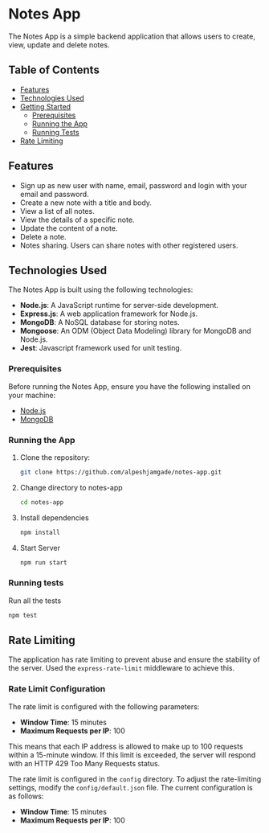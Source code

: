# Notes App

The Notes App is a simple backend application that allows users to create, view, update and delete notes.


## Table of Contents

- [Features](#features)
- [Technologies Used](#technologies-used)
- [Getting Started](#getting-started)
    - [Prerequisites](#prerequisites)
    - [Running the App](#running-the-app)
    - [Running Tests](#running-tests)
- [Rate Limiting](#rate-limiting)

## Features

- Sign up as new user with name, email, password and login with your email and password.
- Create a new note with a title and body.
- View a list of all notes.
- View the details of a specific note.
- Update the content of a note.
- Delete a note.
- Notes sharing. Users can share notes with other registered users.

## Technologies Used

The Notes App is built using the following technologies:

- **Node.js**: A JavaScript runtime for server-side development.
- **Express.js**: A web application framework for Node.js.
- **MongoDB**: A NoSQL database for storing notes.
- **Mongoose**: An ODM (Object Data Modeling) library for MongoDB and Node.js.
- **Jest**: Javascript framework used for unit testing. 
### Prerequisites

Before running the Notes App, ensure you have the following installed on your machine:

- [Node.js](https://nodejs.org/)
- [MongoDB](https://www.mongodb.com/try/download/community)


### Running the App
1. Clone the repository:

   ```bash
   git clone https://github.com/alpeshjamgade/notes-app.git

2. Change directory to notes-app
   ```bash
   cd notes-app

3. Install dependencies
   ```bash
   npm install

4. Start Server
   ```bash
   npm run start

### Running tests
   Run all the tests
  ```bash
  npm test
  ```
      
  

## Rate Limiting

The application has rate limiting to prevent abuse and ensure the stability of the server. Used the `express-rate-limit` middleware to achieve this.

### Rate Limit Configuration

The rate limit is configured with the following parameters:

- **Window Time**: 15 minutes
- **Maximum Requests per IP**: 100

This means that each IP address is allowed to make up to 100 requests within a 15-minute window. If this limit is exceeded, the server will respond with an HTTP 429 Too Many Requests status.

The rate limit is configured in the `config` directory. To adjust the rate-limiting settings, modify the `config/default.json` file. The current configuration is as follows:

- **Window Time**: 15 minutes
- **Maximum Requests per IP**: 100